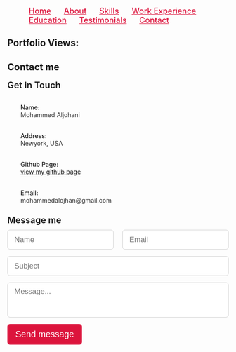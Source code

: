 
<html lang="en">
<head>
<title>My Portfolio</title>
<meta charset="utf-8">
<meta http-equiv="X-UA-Compatible" content="IE=edge,chrome=1">
<meta name="viewport" content="width=device-width">
<style>
/* Style the Navbar */
.navbar .menu li{
    list-style: none;
    display: inline-block;
}
.navbar .menu li .hire{
    display: block;
    color: crimson;
    font-size: 18px;
    font-weight: 500;
    margin-left: 25px;
    transition: color 0.3s ease;
}
/* Style the accordion */
  .accordion {
        cursor: pointer;
        padding: 18px;
        width: 100%;
        border: 1px solid #000;
        border-bottom: none;
        text-align: left;
        outline: none;
        font-size: 15px;
        transition: 0.4s;
        max-width: 500px;
    }
    .accordion:last-child{
        border-bottom: 1px solid #000;
    }
    .accordion-header {
        display: flex;
        padding: 16px;
        cursor: pointer;
        
    }
    .accordion-icon {
        width: 16px;
        color: #C00;
    }
    .accordion-title {
        flex: 1;
    }
    .accordion-content {
        padding: 16px;
    }
    .accordion-content {
        display: none;
    }
    .active, .accordion:hover {
        background-color: #ccc;
    }
/* Style the counter */
    .view-btn {
          display: flex;
          justify-content: center;
          align-items: center;
          flex-direction: column;
    }
    /* Styles for website counter container */
.view-btn {
    background-color: #1267e7;
     height: 50px; width: 180px;
     font-weight: 900; font-size: 27px; 
     margin-top: 10px; color: white;
     border-radius: 10px; box-shadow: 0 8px 16px 0 rgba(0,0,0,0.2), 0 6px 20px 0 rgba(0,0,0,0.19);        
}
/* skills section styling */


.skills .skills-section .left .text{
    font-size: 20px;
    font-weight: 600;
    margin-bottom: 10px;
}
.skills .skills-section .left p{
    text-align: justify;
}
.skills .skills-section .left a{
    display: inline-block;
    background: crimson;
    color: #fff;
    font-size: 18px;
    font-weight: 500;
    padding: 8px 16px;
    margin-top: 20px;
    border-radius: 6px;
    border: 2px solid crimson;
    transition: all 0.3s ease;
}
.skills .skills-section .left a:hover{
    color: crimson;
    background: none;
}
.skills .skills-section .right .bars{
    margin-bottom: 15px;
}
.skills .skills-section .right .info{
    display: flex;
    margin-bottom: 5px;
    align-items: center;
    justify-content: space-between;
}
.skills .skills-section .right span{
    font-weight: 500;
    font-size: 18px;
}
.skills .skills-section .right .line{
    height: 5px;
    width: 100%;
    background: lightgrey;
    position: relative;
}
.skills .skills-section .right .line::before{
    content: "";
    position: absolute;
    height: 100%;
    left: 0;
    top: 0;
    background: crimson;
}
.skills-section .right .html::before{
    width: 100%;
}
.skills-section .right .css::before{
    width: 80%;
}
.skills-section .right .py::before{
    width: 70%;
}
.skills-section .right .cc::before{
    width: 50%;
}
.skills-section .right .opensource::before{
    width: 75%;
}
.skills-section .right .adpi::before{
    width: 80%;
}
.skills-section .right .ai::before{
    width: 25%;
}
.skills-section .right .bld::before{
    width: 50%;
}

/* contact section styling */
.contact .title::after{
    content: "get in touch with him";
}
.contact .contact-content .column{
    width: calc(50% - 30px);
}
.contact .contact-content .text{
    font-size: 20px;
    font-weight: 600;
    margin-bottom: 10px;
}
.contact .contact-content .left p{
    text-align: justify;
}
.contact .contact-content .left .icons{
    margin: 10px 0;
}
.contact .contact-content .row{
    display: flex;
    height: 65px;
    align-items: center;
}
.contact .contact-content .row .info{
    margin-left: 30px;
}
.contact .contact-content .row i{
    font-size: 25px;
    color: crimson;
}
.contact .contact-content .info .head{
    font-weight: 500;
}
.contact .contact-content .info .sub-title{
    color: #333;
}
.contact .right form .fields{
    display: flex;
}
.contact .right form .field,
.contact .right form .fields .field{
    height: 45px;
    width: 100%;
    margin-bottom: 15px;
}
.contact .right form .textarea{
    height: 80px;
    width: 100%;
}
.contact .right form .name{
    margin-right: 10px;
}
.contact .right form .email{
    margin-left: 10px;  
}
.contact .right form .field input,
.contact .right form .textarea textarea{
    height: 100%;
    width: 100%;
    border: 1px solid lightgrey;
    border-radius: 6px;
    outline: none;
    padding: 0 15px;
    font-size: 17px;
    font-family: 'Poppins', sans-serif;
    transition: all 0.3s ease;
}
.contact .right form .field input:focus,
.contact .right form .textarea textarea:focus{
    border-color: #b3b3b3;
}
.contact .right form .textarea textarea{
    padding-top: 10px;
    resize: none;
}
.contact .right form .button{
    height: 47px;
    width: 170px;
}
.contact .right form .button button{
    width: 100%;
    height: 100%;
    border: 2px solid crimson;
    background: crimson;
    color: #fff;
    outline: none;
    font-size: 20px;
    font-weight: 500;
    border-radius: 6px;
    cursor: pointer;
    transition: all 0.3s ease;
}
.contact .right form .button button:hover{
    color: crimson;
    background: none;
}




  

.user {
  display: flex;
  align-items: center;
  justify-content: center;
}

.user-image {
  border-radius: 50%;
  height: 150px;
  width: 150px;
  object-fit: cover;
}
</style>
</head>
<body>
    <nav class="navbar">
        <div>
            <ul class="menu">
                <li><a href="#" class="menu-btn hire">Home</a></li>
		        <li><a href="#about" class="menu-btn hire">About</a></li>
                <li><a href="#skills" class="menu-btn hire">Skills</a></li>
                <li><a href="#work-experience" class="menu-btn hire">Work Experience</a></li>
		        <li><a href="#education" class="menu-btn hire">Education</a></li>
		    <li><a href="#testimonial" class="menu-btn hire">Testimonials</a></li>
                <li><a href="#contact" class="menu-btn hire">Contact</a></li>
            </ul>
        </div>
    </nav>
	<section id=counter>
    <div><h2>Portfolio Views:</h2></div>
    <div class="view-btn"></div>
    <script>
      var counterContainer = document.querySelector(".view-btn");
      var viewCount = localStorage.getItem("portfolio_view");

      // Check if portfolio view exists in local storage
      if (viewCount) {
        viewCount = Number(viewCount) + 1;
        localStorage.setItem("portfolio_view", viewCount);
      } else {
        viewCount = 1;
        localStorage.setItem("portfolio_view", 1);
      }
      counterContainer.innerHTML = "Views: " + viewCount;
    </script>
    </section>
    <section class="about" id="about">
        <div class="max-width">
            <h2 class="title">About Me</h2>
            <div class="about-content">
                <div class="column right" style="padding: 20px; border-radius: 10px;">
                    <p>I build highly scalable event driven microservices. I enjoy coding in React, Node, Typescript and Laravel. I have experience deploying applications on serverless architectures using Cloud Functions / Cloud Run. I'm familiar with Pub/Sub, TDD, CICD and Docker on GCP. I excel at trying out solutions, architecting, figuring out technical problems as well as balancing the right tradeoffs and reducing infrastructure costs.</p>
                </div>
            </div>
        </div>
    </section>
	<!-- skills section start -->
    <section class="skills" id="skills">
        <div>
            <h2 class="title">My skills</h2>
            <div class="skills-section">
                <div class="column left">
                    <div class="text">My creative skills & experiences.</div>
                    <p>Hello! My name is Mohammed Aljohani and I enjoy creating things that live on the internet. My interest in web development started back in 2012 when I decided to try editing custom Tumblr themes — turns out hacking together a custom reblog button taught me a lot about HTML & CSS!</p>
                </div>
                <div class="column right">
                        <div class="bars">
                            <div class="info">
                                <span>HTML</span>
                                <span>100%</span>
                            </div>
                        </div>
                        <div class="line html"></div>
			            <div class="bars">
                            <div class="info">
                                <span>CSS</span>
                                <span>80%</span>
                            </div>
                         </div>
                        <div class="line css"></div>
		                <div class="bars">
                            <div class="info">
                                <span>Python</span>
                                <span>70%</span>
                            </div>
                        </div>
                        <div class="line py"></div>
		                <div class="bars">
                            <div class="info">
                                <span>BootStrap</span>
                                <span>100%</span>
                            </div>
                        </div>
                        <div class="line html"></div>
			            <div class="bars">
                        <div class="info">
                            <span>Node js</span>
                            <span>50%</span>
                        </div>
                        </div>
                        <div class="line cc"></div>
			            <div class="bars">
                        <div class="info">
                            <span>Artificial Intelligence</span>
                            <span>25%</span>
                        </div>
                        <div class="line ai"></div>
			            <div class="bars">
                        <div class="info">
                            <span>React JS</span>
                            <span>50%</span>
                        </div>
                        <div class="line bld"></div>
                    </div>
                </div>
            </div>
        </div>
        </div>
    </section>
<!-- Work experience section start -->
<section id="work-experience">
  <h2>Work History</h2>
  <div class="accordion">
    <div class="accordion-header">
      <div class="accordion-title"><strong>09/2020 - 09/2022, IT Engineer, BENN Technologies, Inc., Los Angeles, CA, United States</strong></div>
      <span class="accordion-icon">+</span>
    </div>
    <div class="accordion-content">
        <ol>
            <li>Resolved any virus and malware issues and managed Windows and Linux servers.</li>
            <li>Developed and maintained a Windows and Linux server for the company.</li>
            <li>Maintained various hardware and software and worked on the improvement of data security.</li>
            <li>Configured VPN, backed up and restored data, and managed relevant correspondence.</li>
            <li>Reduced unnecessary IT department expenses by 10%.</li>
            <li>Won the Employee of the Month Award twice for meeting all assigned goals and targets.</li>
        </ol>
    </div>
  </div>
  <div class="accordion">
    <div class="accordion-header">
      <div class="accordion-title"><strong>19/2018 - 09/20219 SECURITY PROFESSIONALS INC.Columbia, SC</strong></div>
      <span class="accordion-icon">+</span>
    </div>
    <div class="accordion-content">
        <ol>
            <li>
                Refined and improved existing documentation system, resulting in reduced labor costs totaling $15,000 annually via increased workplace efficiency
            </li>
            <li>
                Consolidated multiple ticketing systems, improving communication and ticket turnover rate by 7%
            </li>
            <li>
                Investigated alerts created by IDS/IPS including malicious file uploads, compromised servers, SQL injections, and port scanning
            </li>
        </ol>
    </div>
  </div>
</section>
<!-- Education section start -->
<section id="education">
  <h2>Education</h2>
  <div class="accordion">
    <div class="accordion-header">
      <div class="accordion-title"><strong>09/2013 - 05/2017, Computer Science, Massachusetts Institute of Technology, Cambridge, MA, United States</strong></div>
      <span class="accordion-icon">+</span>
    </div>
    <div class="accordion-content">
        <ol>
            <li>GPA: 3.96 (Top 3% of the Program)</li>
            <li>Clubs and Societies: Engineering Society, Math Society, TEDx Club</li>
        </ol>
    </div>
  </div>
  <div class="accordion">
    <div class="accordion-header">
      <div class="accordion-title"><strong>09/2009 - 05/2013, High School, European School Copenhagen, Copenhagen, Denmark</strong></div>
      <span class="accordion-icon">+</span>
    </div>
    <div class="accordion-content">
       <ol>
           <li>Graduated with Distinction (Grade 1 - A/excellent equivalent in all subjects)</li>
           <li>Extracurricular Activities: Computer Club, Engineering Society, Tennis Club</li>
       </ol>
    </div>
  </div>
</section>
<!-- Testimonies section start -->
<Section  class="testimonial" id="testimonial">
<form>


<h2>TESTIMONIALS</h2>
Select a Testimonial:
<select id="background" onchange="seasonSelector(this)">
  <option value="test1">Dylan McGuinty</option>
  <option value="test2">Amy Longard</option>
  <option value="test3">Randy Gribben</option>
  <option value="test4">Brook Thordycraft</option>

</select>

</form>
<div class="content" id="test1" style="display: block;">
    <h2>TESTIMONIALS</h2>
    <h1>Nice Things People Have Said</h1>
    <div class="testimonial">
    <blockquote>
        We hired  Mohammedal Johani to rework the content and design of our website. She has been terrific- collaborative, diligent, honest and professional, offering solutions we had not thought about. We have found that she delivers efficiently and in a timely manner.

        Her work on our website successfully communicates to prospective clients the kind of people and law firm that we are and has brought innumerable clients to our firm through a streamlined and attractive website. I would recommend Annie in a heartbeat.
    </blockquote>
    <div></div>
    <img
           src="https://randomuser.me/api/portraits/women/40.jpg"
           alt="user"
           class="user-image"
           />
    <p>
        Dylan McGuinty Jr., &mdash; Lawyer, McGuinty Law Offices
    </p>
    
    </div>
</div>
<div class="content" id="test2" style="display: none;">
    <h2>TESTIMONIALS</h2>
    <h1>Nice Things People Have Said</h1>
    <div class="testimonial">
    <blockquote>
        Working with  Mohammedal Johani has been a pleasure. Through in-depth questions, she has a knack for hitting the nail on the head with branding requirements first time round, saving valuable time on a lot of back and forth.

        With her skills and natural creativity, she works quickly and efficiently, presenting professional options and offering sound advice to translate the vision in my head into work beyond what I envisioned. I have been thrilled with the results!
    </blockquote>
    <div></div>
    <img
           src="https://encrypted-tbn0.gstatic.com/images?q=tbn:ANd9GcSjUsalLkYobfE8NppY4TB37dWmePm5k_GWEw&usqp=CAU"
           alt="user"
           class="user-image"
           />
    <p>
        Amy Longard, &mdash; Holistic Nutritionist, Amy Longard
    </p>
    
    </div>
</div>
<div class="content" id="test3" style="display: none;">
    <h2>TESTIMONIALS</h2>
    <h1>Nice Things People Have Said</h1>
    <div class="testimonial">
    <blockquote>
        We engaged  Mohammedal Johani as a consultant to review and critique the design of our website and marketing materials. She has been an excellent source of constructive feedback, and has helped us immensely to communicate our vision with visually compelling materials.

        She understands our business well, asks good questions about our goals, and provides clear and detailed recommendations. I would highly recommend her services to any business wanting to understand and develop their visual brand.
    </blockquote>
    <div></div>
    <img
           src="https://i.vimeocdn.com/video/710552475-f06d54eaca481bacb4ebbe376c26855e80256837ffaa2eb174bce9bdc85cfbc4-d?mw=1000&mh=563&q=70"
           alt="user"
           class="user-image"
           />
    <p>
        Randy Gribben, &mdash; Chief Operating Officer, Ajile Light Industries
    </p>
    
    </div>
</div>
<div class="content" id="test4" style="display: none;">
    <h2>TESTIMONIALS</h2>
    <h1>Nice Things People Have Said</h1>
    <div class="testimonial">
    <blockquote>
        Mohammedal Johani is an amazing designer, and great to work with! I hired her to create a high-quality opt-in offer for my mailing list, and she quickly understood what I was looking for, and how to appeal to my somewhat complex market. She was efficient and supportive, asked great questions that helped me think through my offer, and brought great creativity and insight to the final product.

        I am totally happy with it, and have already gotten good feedback! She also has a great sense of humour! Thanks so much, Annie, it was really a pleasure!
    </blockquote>
    <div></div>
    <img
           src="https://images.squarespace-cdn.com/content/v1/5b9faa92266c07df82dab53d/1620170470778-KL03FIHM6EM05HHA8P2A/NancyTregunno-vertical%2B-%2BMark%2BPonikvar.jpg"
           alt="user"
           class="user-image"
           />
    <p>
        Brook Thordycraft, &mdash;  Family & Workplace Mediator, Brook Thorndycraft Conflict Mediation Services
    </p>
    
    </div>
</div>
<script>
function seasonSelector(selectElem) {
  var i = selectElem.selectedIndex;
  if (i < 0) {
   
    return;
  }

  var optionValue = selectElem.options[i].value;

 
  if (optionValue === "test1") {
    document.body.style.backgroundColor = "#33CC99";
    document.getElementById('test1').style.display = 'block';
    document.getElementById('test2').style.display = 'none';
    document.getElementById('test3').style.display = 'none';
    document.getElementById('test4').style.display = 'none';
  }
  else if (!optionValue) {
    document.getElementById('test1').style.display = 'block';
  }
  else if (optionValue === "test2") {
    document.body.style.backgroundColor = "#FF0066";
    document.getElementById('test2').style.display = 'block';
    document.getElementById('test1').style.display = 'none';
    document.getElementById('test3').style.display = 'none';
    document.getElementById('test4').style.display = 'none';
  }
  else if (optionValue === "test3") {
    document.body.style.backgroundColor = "#FF9933";
    document.getElementById('test3').style.display = 'block';
    document.getElementById('test2').style.display = 'none';
    document.getElementById('test1').style.display = 'none';
    document.getElementById('test4').style.display = 'none';
  }
  else if (optionValue === "test4") {
    document.body.style.backgroundColor = "#0099FF";
    document.getElementById('test4').style.display = 'block';
    document.getElementById('test2').style.display = 'none';
    document.getElementById('test3').style.display = 'none';
    document.getElementById('test1').style.display = 'none';
  }
  else {
    document.write("Something went wrong. Please refresh.");
  }


}


</script>
</section>
<!-- contact section start -->
    <section class="contact" id="contact">
        <div class="max-width">
            <h2 class="title">Contact me</h2>
            <div class="contact-content">
                <div class="column left">
                    <div class="text">Get in Touch</div>
                    <p></p>
                    <div class="icons">
                        <div class="row">
                            <div class="info">
                                <div class="head">Name:</div>
                                <div class="sub-title">Mohammed Aljohani</div>
                            </div>
                        </div>
                        <div class="row">
                            <div class="info">
                                <div class="head">Address:</div>
                                <div class="sub-title">Newyork, USA</div>
                            </div>
                        </div>
                        <div class="row">
                            <div class="info">
                                <div class="head">Github Page:</div>
                                <div class="sub-title"> <a href="https://github.com/mohammedaljohani1">view my github page</a></div>
                            </div>
                        </div>
                        <div class="row">
                            <i class="fas fa-envelope"></i>
                            <div class="info">
                                <div class="head">Email:</div>
                                <div class="sub-title">mohammedalojhan@gmail.com</div>
                            </div>
                        </div>
                    </div>
                </div>
                <div class="column right">
                    <div class="text">Message me</div>
                    <form action="#" method="POST">
                        <div class="fields">
                            <div class="field name">
                                <input type="text" placeholder="Name" name="Name" required>
                            </div>
                            <div class="field email">
                                <input type="email" placeholder="Email" name="email_id" required>
                            </div>
                        </div>
                        <div class="field">
                            <input type="text" placeholder="Subject" name="subject" required>
                        </div>
                        <div class="field textarea">
                            <textarea cols="50" rows="20" placeholder="Message..." name="message" required></textarea>
                        </div>
                        <div class="button">
                            <button type="submit">Send message</button>
                        </div>
                    </form>
                </div>
            </div>
        </div>
    </section>
<script>
  const accordionHeader = document.getElementsByClassName('accordion-header');
  const accordionContent = document.getElementsByClassName('accordion-content');
  const accordionIcon = document.getElementsByClassName('accordion-icon');
for (let i = 0; i < accordionHeader.length; i++) {
  accordionHeader[i].addEventListener('click', function() {
    accordionContent[i].style.display = accordionContent[i].style.display =='block' ? 'none' : 'block';
    accordionIcon[i].innerHTML = accordionContent[i].style.display =='block' ? '-' : '+';  
  });
}

</script>
    
</body>
</html>
 
    

  



   
   




